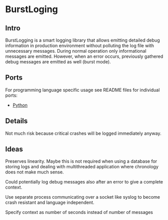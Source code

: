 # BurstLoging

## Intro
BurstLogging is a smart logging library that allows emitting detailed
debug information in production environment without polluting the log file 
with unnecessary messages.
During normal operation only informational messages are emitted. 
However, when an error occurs, previously gathered debug messages are emitted 
as well (burst mode).

## Ports
For programming language specific usage see README files for individual ports:
* [Python](python/README.md)

## Details
Not much risk because critical crashes will be logged immediately anyway.

## Ideas
Preserves linearity. Maybe this is not required when using a database for storing logs 
and dealing with multithreaded application where chronology does not make much sense.

Could potentially log debug messages also after an error to give a complete context.

Use separate process communicating over a socket like syslog to become 
crash resistant and language independent.

Specify context as number of seconds instead of number of messages

